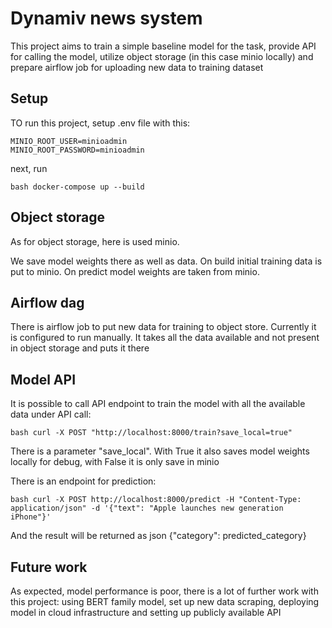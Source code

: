 # Dynamiv news system

This project aims to train a simple baseline model for the task, provide API for calling the model, utilize object storage (in this case minio locally) and prepare airflow job for uploading new data to training dataset

## Setup

TO run this project, setup .env file with this:

```
MINIO_ROOT_USER=minioadmin
MINIO_ROOT_PASSWORD=minioadmin
```

next, run

```bash docker-compose up --build```

## Object storage

As for object storage, here is used minio.

We save model weights there as well as data. On build initial training data is put to minio. On predict model weights are taken from minio.

## Airflow dag

There is airflow job to put new data for training to object store. Currently it is configured to run manually. It takes all the data available and not present in object storage and puts it there

## Model API

It is possible to call API endpoint to train the model with all the available data under API call:

```bash curl -X POST "http://localhost:8000/train?save_local=true"```

There is a parameter "save_local". With True it also saves model weights locally for debug, with False it is only save in minio

There is an endpoint for prediction:

```bash curl -X POST http://localhost:8000/predict -H "Content-Type: application/json" -d '{"text": "Apple launches new generation iPhone"}'```

And the result will be returned as json {"category": predicted_category}

## Future work

As expected, model performance is poor, there is a lot of further work with this project: using BERT family model, set up new data scraping, deploying model in cloud infrastructure and setting up publicly available API